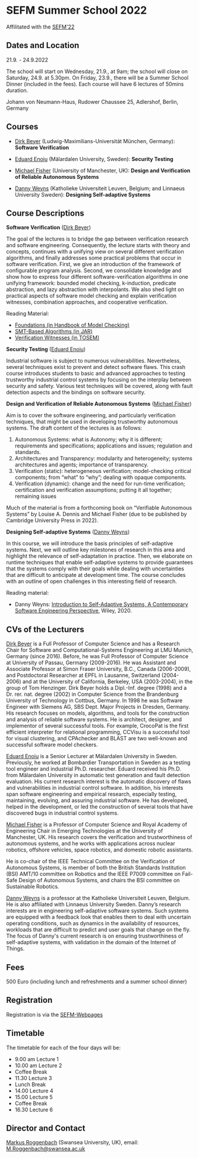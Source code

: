 # SEFM Summer School 2022

Affilitated with the [SEFM'22](https://sefm-conference.github.io/2022/)

## Dates and Location

21.9. - 24.9.2022

The school will start on Wednesday, 21.9., at 9am; the school will close on Saturday, 24.9. at 5.30pm. On Friday, 23.9., there will be a Summer School Dinner (included in the fees). Each course will have 6 lectures of 50mins duration.

Johann von Neumann-Haus, Rudower Chaussee 25, Adlershof, Berlin, Germany

## Courses

- [Dirk Beyer](https://www.sosy-lab.org/people/beyer/) (Ludwig-Maximilians-Universität München, Germany): **Software Verification**

- [Eduard Enoiu](http://www.es.mdh.se/staff/349-Eduard_Paul_Enoiu) (Mälardalen University, Sweden): **Security Testing**

- [Michael Fisher](https://www.research.manchester.ac.uk/portal/michael.fisher.html) (University of Manchester, UK): **Design and Verification of Reliable Autonomous Systems**

- [Danny Weyns](https://people.cs.kuleuven.be/~danny.weyns/) (Katholieke Universiteit Leuven, Belgium; and Linnaeus University
Sweden): **Designing Self-adaptive Systems**

## Course Descriptions

**Software Verification** ([Dirk Beyer](https://www.sosy-lab.org/people/beyer/))

The goal of the lectures is to bridge the gap between verification research and software engineering. Consequently, the lecture starts with theory and concepts, continues with a unifying view on several different verification algorithms, and finally addresses some practical problems that occur in software verification. First, we give an introduction of the framework of configurable program analysis. Second, we consolidate knowledge and show how to express four different software-verification algorithms in one unifying framework: bounded model checking, k-induction, predicate abstraction, and lazy abstraction with interpolants. We also shed light on practical aspects of software model checking and explain verification witnesses, combination approaches, and cooperative verification.

Reading Material:
- [Foundations (in Handbook of Model Checking)](https://doi.org/10.1007/978-3-319-10575-8_16)
- [SMT-Based Algorithms (in JAR)](https://doi.org/10.1007/s10817-017-9432-6)
- [Verification Witnesses (in TOSEM)](https://doi.org/10.1145/3477579)

**Security Testing** ([Eduard Enoiu](http://www.es.mdh.se/staff/349-Eduard_Paul_Enoiu))

Industrial software is subject to numerous vulnerabilities. Nevertheless, several techniques exist to prevent and detect software flaws. This crash course introduces students to basic and advanced approaches to testing trustworthy industrial control systems by focusing on the interplay between security and safety. Various test techniques will be covered, along with fault detection aspects and the bindings on software security.
 
**Design and Verification of Reliable Autonomous Systems** ([Michael Fisher](https://www.research.manchester.ac.uk/portal/michael.fisher.html))

Aim is to cover the software engineering, and particularly verification
techniques, that might be used in developing trustworthy autonomous
systems. The draft content of the lectures is as follows:

1. Autonomous Systems: what is Autonomy; why it is different; requirements 
   and specifications; applications and issues; regulation and standards.
2. Architectures and Transparency: modularity and heterogeneity; systems 
   architectures and agents; importance of transparency.
3. Verification (static): heterogeneous verification; model-checking 
   critical components; from “what” to “why”; dealing with opaque components.
4. Verification (dynamic): change and the need for run-time verification; 
   certification and verification assumptions; putting it all together; 
   remaining issues

Much of the material is from a forthcoming book on “Verifiable 
Autonomous Systems” by Louise A. Dennis and Michael Fisher
(due to be published by Cambridge University Press in 2022).

 **Designing Self-adaptive Systems** ([Danny Weyns](https://people.cs.kuleuven.be/~danny.weyns/))
 
In this course, we will introduce the basis principles of self-adaptive systems. Next, we will outline key milestones of research in this area and highlight the relevance of self-adaptation in practice. Then, we elaborate on runtime techniques that enable self-adaptive systems to provide guarantees that the systems comply with their goals while dealing with uncertainties that are difficult to anticipate at development time. The course concludes with an outline of open challenges in this interesting field of research. 

Reading material:
- Danny Weyns: [Introduction to Self-Adaptive Systems, A Contemporary Software Engineering Perspective](https://www.wiley.com/en-us/An+Introduction+to+Self+adaptive+Systems%3A+A+Contemporary+Software+Engineering+Perspective-p-9781119574941), Wiley, 2020.

## CVs of the Lecturers 

[Dirk Beyer](https://www.sosy-lab.org/people/beyer/) is a Full Professor of Computer Science and has a Research Chair for Software and Computational-Systems Engineering at LMU Munich, Germany (since 2016). Before, he was Full Professor of Computer Science at University of Passau, Germany (2009-2016). He was Assistant and Associate Professor at Simon Fraser University, B.C., Canada (2006-2009), and Postdoctoral Researcher at EPFL in Lausanne, Switzerland (2004-2006) and at the University of California, Berkeley, USA (2003-2004), in the group of Tom Henzinger. Dirk Beyer holds a Dipl.-Inf. degree (1998) and a Dr. rer. nat. degree (2002) in Computer Science from the Brandenburg University of Technology in Cottbus, Germany. In 1998 he was Software Engineer with Siemens AG, SBS Dept. Major Projects in Dresden, Germany. His research focuses on models, algorithms, and tools for the construction and analysis of reliable software systems. He is architect, designer, and implementor of several successful tools. For example, CrocoPat is the first efficient interpreter for relational programming, CCVisu is a successful tool for visual clustering, and CPAchecker and BLAST are two well-known and successful software model checkers.

[Eduard Enoiu](http://www.es.mdh.se/staff/349-Eduard_Paul_Enoiu) is a Senior Lecturer at Mälardalen University in Sweden. Previously, he worked at Bombardier Transportation in Sweden as a testing tool engineer and industrial Ph.D. researcher. Eduard received his Ph.D. from Mälardalen University in automatic test generation and fault detection evaluation. His current research interest is the automatic discovery of flaws and vulnerabilities in industrial control software. In addition, his interests span software engineering and empirical research, especially testing, maintaining, evolving, and assuring industrial software. He has developed, helped in the development, or led the construction of several tools that have discovered bugs in industrial control systems.

[Michael Fisher](https://web.cs.manchester.ac.uk/~michael) is a Professor of Computer Science and Royal Academy
of Engineering Chair in Emerging Technologies at the University of
Manchester, UK. His 
research covers the verification and trustworthiness of autonomous 
systems, and he works with applications across nuclear robotics, 
offshore vehicles, space robotics, and domestic robotic assistants.

He is co-chair of the IEEE Technical Committee on the Verification 
of Autonomous Systems, is member of both the British Standards 
Institution (BSI) AMT/10 committee on Robotics and the IEEE P7009 
committee on Fail-Safe Design of Autonomous Systems, and chairs 
the BSI committee on Sustainable Robotics.   

[Danny Weyns](https://people.cs.kuleuven.be/~danny.weyns/) is a professor at the Katholieke Universiteit Leuven, Belgium. He is also affiliated with Linnaeus University Sweden. Danny’s research interests are in engineering self-adaptive software systems. Such systems are equipped with a feedback look that enables them to deal with uncertain operating conditions, such as dynamics in the availability of resources, workloads that are difficult to predict and user goals that change on the fly. The focus of Danny's current research is on ensuring trustworthiness of self-adaptive systems, with validation in the domain of the Internet of Things. 

## Fees

500 Euro (including lunch and refreshments and a summer school dinner)

## Registration

Registration is via the [SEFM-Webpages](https://sefm-conference.github.io/2022/registration.html)

## Timetable

The timetable for each of the four days will be:
- 9.00  am Lecture 1
- 10.00 am Lecture 2
- Coffee Break
- 11.30 Lecture 3
- Lunch Break
- 14.00 Lecture 4
- 15.00 Lecture 5
- Coffee Break
- 16.30 Lecture 6


## Director and Contact

[Markus Roggenbach](https://www.swansea.ac.uk/staff/m.roggenbach/) (Swansea University, UK), email: M.Roggenbach@swansea.ac.uk
